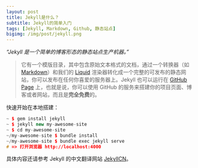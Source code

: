 ```yaml
---
layout: post
title: Jekyll是什么？
subtitle: Jekyll的简单入门
tags: [Jekyll, Markdown, Github, 静态站点]
bigimg: /img/post/jekyll.png
---
```


*“Jekyll 是一个简单的博客形态的静态站点生产机器。”*

> 它有一个模版目录，其中包含原始文本格式的文档，通过一个转换器（如 [Markdown](http://daringfireball.net/projects/markdown/)）和我们的 [Liquid](https://github.com/Shopify/liquid/wiki) 渲染器转化成一个完整的可发布的静态网站，你可以发布在任何你喜爱的服务器上。Jekyll 也可以运行在 [GitHub Page](https://pages.github.com/) 上，也就是说，你可以使用 GitHub 的服务来搭建你的项目页面、博客或者网站，而且是**完全免费**的。

快速开始在本地搭建：

~~~cpp
~ $ gem install jekyll
~ $ jekyll new my-awesome-site
~ $ cd my-awesome-site
~/my-awesome-site $ bundle install
~/my-awesome-site $ bundle exec jekyll serve
# => 打开浏览器 http://localhost:4000
~~~

具体内容还请参考 Jekyll 的中文翻译网站 [JekyllCN](http://jekyllcn.com/)。